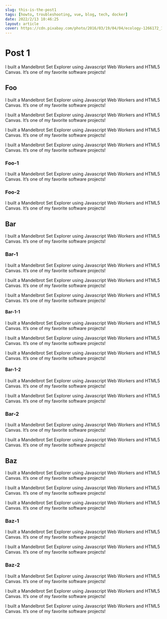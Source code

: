 ```yaml
---
slug: this-is-the-post1
tags: [howto, troubleshooting, vue, blog, tech, docker]
date: 2022/2/13 10:46:25
layout: article
cover: https://cdn.pixabay.com/photo/2016/03/19/04/04/ecology-1266172_1280.jpg
---
```


# Post 1

I built a Mandelbrot Set Explorer using Javascript Web Workers and HTML5 Canvas. It’s one of my favorite software projects!

## Foo

I built a Mandelbrot Set Explorer using Javascript Web Workers and HTML5 Canvas. It’s one of my favorite software projects!

I built a Mandelbrot Set Explorer using Javascript Web Workers and HTML5 Canvas. It’s one of my favorite software projects!

I built a Mandelbrot Set Explorer using Javascript Web Workers and HTML5 Canvas. It’s one of my favorite software projects!

I built a Mandelbrot Set Explorer using Javascript Web Workers and HTML5 Canvas. It’s one of my favorite software projects!


### Foo-1

I built a Mandelbrot Set Explorer using Javascript Web Workers and HTML5 Canvas. It’s one of my favorite software projects!


### Foo-2

I built a Mandelbrot Set Explorer using Javascript Web Workers and HTML5 Canvas. It’s one of my favorite software projects!


## Bar

I built a Mandelbrot Set Explorer using Javascript Web Workers and HTML5 Canvas. It’s one of my favorite software projects!


### Bar-1

I built a Mandelbrot Set Explorer using Javascript Web Workers and HTML5 Canvas. It’s one of my favorite software projects!

I built a Mandelbrot Set Explorer using Javascript Web Workers and HTML5 Canvas. It’s one of my favorite software projects!

I built a Mandelbrot Set Explorer using Javascript Web Workers and HTML5 Canvas. It’s one of my favorite software projects!


#### Bar-1-1

I built a Mandelbrot Set Explorer using Javascript Web Workers and HTML5 Canvas. It’s one of my favorite software projects!

I built a Mandelbrot Set Explorer using Javascript Web Workers and HTML5 Canvas. It’s one of my favorite software projects!

I built a Mandelbrot Set Explorer using Javascript Web Workers and HTML5 Canvas. It’s one of my favorite software projects!


#### Bar-1-2

I built a Mandelbrot Set Explorer using Javascript Web Workers and HTML5 Canvas. It’s one of my favorite software projects!

I built a Mandelbrot Set Explorer using Javascript Web Workers and HTML5 Canvas. It’s one of my favorite software projects!


### Bar-2

I built a Mandelbrot Set Explorer using Javascript Web Workers and HTML5 Canvas. It’s one of my favorite software projects!

I built a Mandelbrot Set Explorer using Javascript Web Workers and HTML5 Canvas. It’s one of my favorite software projects!


## Baz

I built a Mandelbrot Set Explorer using Javascript Web Workers and HTML5 Canvas. It’s one of my favorite software projects!

I built a Mandelbrot Set Explorer using Javascript Web Workers and HTML5 Canvas. It’s one of my favorite software projects!

I built a Mandelbrot Set Explorer using Javascript Web Workers and HTML5 Canvas. It’s one of my favorite software projects!


### Baz-1

I built a Mandelbrot Set Explorer using Javascript Web Workers and HTML5 Canvas. It’s one of my favorite software projects!

I built a Mandelbrot Set Explorer using Javascript Web Workers and HTML5 Canvas. It’s one of my favorite software projects!

### Baz-2

I built a Mandelbrot Set Explorer using Javascript Web Workers and HTML5 Canvas. It’s one of my favorite software projects!

I built a Mandelbrot Set Explorer using Javascript Web Workers and HTML5 Canvas. It’s one of my favorite software projects!

I built a Mandelbrot Set Explorer using Javascript Web Workers and HTML5 Canvas. It’s one of my favorite software projects!




